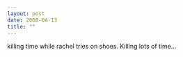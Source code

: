 ```yaml
---
layout: post
date: 2008-04-13
title: ""
---
```

killing time while rachel tries on shoes. Killing lots of time...